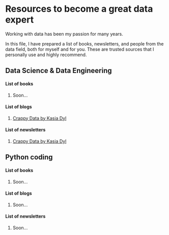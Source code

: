 # Resources to become a great data expert

Working with data has been my passion for many years.

In this file, I have prepared a list of books, newsletters, and people from the data field, both for myself and for you. These are trusted sources that I personally use and highly recommend.

## Data Science & Data Engineering
#### **List of books**
1. Soon...

#### **List of blogs**
1. [Crappy Data by Kasia Dyl](https://crappydata.pl/)

#### **List of newsletters**
1. [Crappy Data by Kasia Dyl](https://crappydata.pl/)


## Python coding
#### **List of books**
1. Soon...

#### **List of blogs**
1. Soon...

#### **List of newsletters**
1. Soon...
